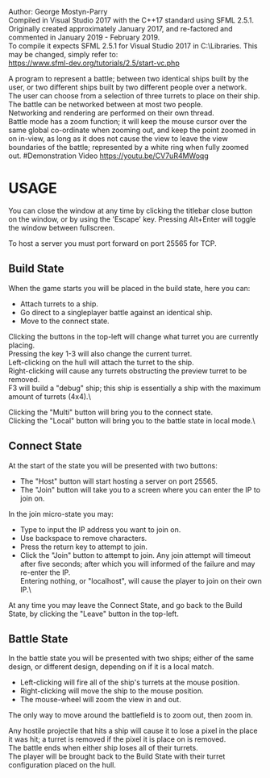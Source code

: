 Author: George Mostyn-Parry\
Compiled in Visual Studio 2017 with the C++17 standard using SFML 2.5.1.\
Originally created approximately January 2017, and re-factored and commented in January 2019 - February 2019.\
To compile it expects SFML 2.5.1 for Visual Studio 2017 in C:\Libraries. This may be changed, simply refer to:\
https://www.sfml-dev.org/tutorials/2.5/start-vc.php

A program to represent a battle; between two identical ships built by the user, or two different ships built by two different people over a network.\
The user can choose from a selection of three turrets to place on their ship.\
The battle can be networked between at most two people.\
Networking and rendering are performed on their own thread.\
Battle mode has a zoom function; it will keep the mouse cursor over the same global co-ordinate when zooming out, and keep the point zoomed in on in-view, as long as it does not cause the view to leave the view boundaries of the battle; represented by a white ring when fully zoomed out.
#Demonstration Video
https://youtu.be/CV7uR4MWoqg

# USAGE
You can close the window at any time by clicking the titlebar close button on the window, or by using the 'Escape' key.
Pressing Alt+Enter will toggle the window between fullscreen.

To host a server you must port forward on port 25565 for TCP.

## Build State
When the game starts you will be placed in the build state, here you can:
- Attach turrets to a ship.
- Go direct to a singleplayer battle against an identical ship.
- Move to the connect state.

Clicking the buttons in the top-left will change what turret you are currently placing.\
Pressing the key 1-3 will also change the current turret.\
Left-clicking on the hull will attach the turret to the ship.\
Right-clicking will cause any turrets obstructing the preview turret to be removed.\
F3 will build a "debug" ship; this ship is essentially a ship with the maximum amount of turrets (4x4).\

Clicking the "Multi" button will bring you to the connect state.\
Clicking the "Local" button will bring you to the battle state in local mode.\

## Connect State
At the start of the state you will be presented with two buttons:
- The "Host" button will start hosting a server on port 25565.
- The "Join" button will take you to a screen where you can enter the IP to join on.

In the join micro-state you may:
- Type to input the IP address you want to join on.
- Use backspace to remove characters.
- Press the return key to attempt to join.
- Click the "Join" button to attempt to join.
Any join attempt will timeout after five seconds; after which you will informed of the failure and may re-enter the IP.\
Entering nothing, or "localhost", will cause the player to join on their own IP.\

At any time you may leave the Connect State, and go back to the Build State, by clicking the "Leave" button in the top-left.

## Battle State
In the battle state you will be presented with two ships; either of the same design, or different design, depending on if it is a local match.
- Left-clicking will fire all of the ship's turrets at the mouse position.
- Right-clicking will move the ship to the mouse position.
- The mouse-wheel will zoom the view in and out.

The only way to move around the battlefield is to zoom out, then zoom in.

Any hostile projectile that hits a ship will cause it to lose a pixel in the place it was hit; a turret is removed if the pixel it is place on is removed.\
The battle ends when either ship loses all of their turrets.\
The player will be brought back to the Build State with their turret configuration placed on the hull.
